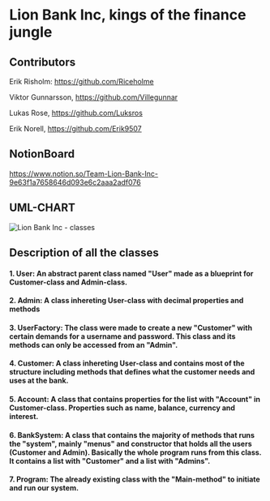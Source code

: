 

# Lion Bank Inc, kings of the finance jungle 


## Contributors
Erik Risholm: https://github.com/Riceholme 

Viktor Gunnarsson, https://github.com/Villegunnar

Lukas Rose, https://github.com/Luksros

Erik Norell, https://github.com/Erik9507



## NotionBoard
https://www.notion.so/Team-Lion-Bank-Inc-9e63f1a7658646d093e6c2aaa2adf076


## UML-CHART
![Lion Bank Inc  - classes](https://user-images.githubusercontent.com/91311247/146573842-0b9e5a80-72dc-4042-823b-dcadd4036b46.png)






## Description of all the classes

#### 1. __User__: An abstract parent class named "User" made as a blueprint for Customer-class and Admin-class.
#### 2. Admin: A class inhereting User-class with decimal properties and methods
#### 3. UserFactory: The class were made to create a new "Customer" with certain demands for a username and password. This class and its methods can only be accessed from an "Admin".
#### 4. Customer: A class inhereting User-class and contains most of the structure including methods that defines what the customer needs and uses at the bank.
#### 5. Account: A class that contains properties for the list with "Account" in Customer-class. Properties such as name, balance, currency and interest.
#### 6. BankSystem: A class that contains the majority of methods that runs the "system", mainly "menus" and constructor that holds all the users (Customer and Admin). Basically the whole program runs from this class. It contains a list with "Customer" and a list with "Admins".
#### 7. Program: The already existing class with the "Main-method" to initiate and run our system.

